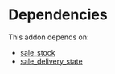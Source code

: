 # Dependencies

This addon depends on:

- [sale_stock](https://github.com/bringout/oca-ocb-sale)
- [sale_delivery_state](https://github.com/bringout/oca-workflow-process)
